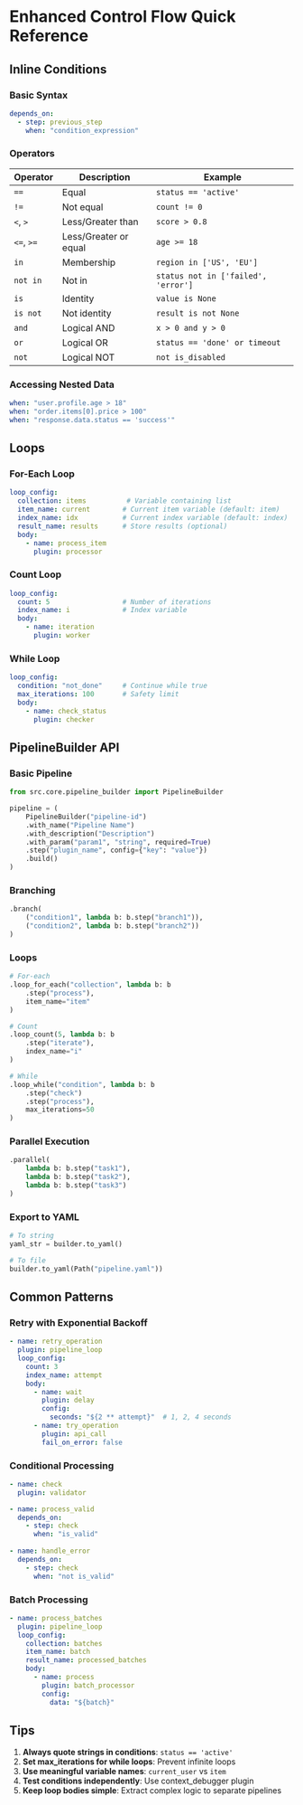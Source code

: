 # Enhanced Control Flow Quick Reference

## Inline Conditions

### Basic Syntax
```yaml
depends_on:
  - step: previous_step
    when: "condition_expression"
```

### Operators
| Operator | Description | Example |
|----------|-------------|---------|
| `==` | Equal | `status == 'active'` |
| `!=` | Not equal | `count != 0` |
| `<`, `>` | Less/Greater than | `score > 0.8` |
| `<=`, `>=` | Less/Greater or equal | `age >= 18` |
| `in` | Membership | `region in ['US', 'EU']` |
| `not in` | Not in | `status not in ['failed', 'error']` |
| `is` | Identity | `value is None` |
| `is not` | Not identity | `result is not None` |
| `and` | Logical AND | `x > 0 and y > 0` |
| `or` | Logical OR | `status == 'done' or timeout` |
| `not` | Logical NOT | `not is_disabled` |

### Accessing Nested Data
```yaml
when: "user.profile.age > 18"
when: "order.items[0].price > 100"
when: "response.data.status == 'success'"
```

## Loops

### For-Each Loop
```yaml
loop_config:
  collection: items          # Variable containing list
  item_name: current        # Current item variable (default: item)
  index_name: idx           # Current index variable (default: index)
  result_name: results      # Store results (optional)
  body:
    - name: process_item
      plugin: processor
```

### Count Loop
```yaml
loop_config:
  count: 5                  # Number of iterations
  index_name: i             # Index variable
  body:
    - name: iteration
      plugin: worker
```

### While Loop
```yaml
loop_config:
  condition: "not_done"     # Continue while true
  max_iterations: 100       # Safety limit
  body:
    - name: check_status
      plugin: checker
```

## PipelineBuilder API

### Basic Pipeline
```python
from src.core.pipeline_builder import PipelineBuilder

pipeline = (
    PipelineBuilder("pipeline-id")
    .with_name("Pipeline Name")
    .with_description("Description")
    .with_param("param1", "string", required=True)
    .step("plugin_name", config={"key": "value"})
    .build()
)
```

### Branching
```python
.branch(
    ("condition1", lambda b: b.step("branch1")),
    ("condition2", lambda b: b.step("branch2"))
)
```

### Loops
```python
# For-each
.loop_for_each("collection", lambda b: b
    .step("process"),
    item_name="item"
)

# Count
.loop_count(5, lambda b: b
    .step("iterate"),
    index_name="i"
)

# While
.loop_while("condition", lambda b: b
    .step("check")
    .step("process"),
    max_iterations=50
)
```

### Parallel Execution
```python
.parallel(
    lambda b: b.step("task1"),
    lambda b: b.step("task2"),
    lambda b: b.step("task3")
)
```

### Export to YAML
```python
# To string
yaml_str = builder.to_yaml()

# To file
builder.to_yaml(Path("pipeline.yaml"))
```

## Common Patterns

### Retry with Exponential Backoff
```yaml
- name: retry_operation
  plugin: pipeline_loop
  loop_config:
    count: 3
    index_name: attempt
    body:
      - name: wait
        plugin: delay
        config:
          seconds: "${2 ** attempt}"  # 1, 2, 4 seconds
      - name: try_operation
        plugin: api_call
        fail_on_error: false
```

### Conditional Processing
```yaml
- name: check
  plugin: validator

- name: process_valid
  depends_on:
    - step: check
      when: "is_valid"
      
- name: handle_error
  depends_on:
    - step: check
      when: "not is_valid"
```

### Batch Processing
```yaml
- name: process_batches
  plugin: pipeline_loop
  loop_config:
    collection: batches
    item_name: batch
    result_name: processed_batches
    body:
      - name: process
        plugin: batch_processor
        config:
          data: "${batch}"
```

## Tips

1. **Always quote strings in conditions**: `status == 'active'`
2. **Set max_iterations for while loops**: Prevent infinite loops
3. **Use meaningful variable names**: `current_user` vs `item`
4. **Test conditions independently**: Use context_debugger plugin
5. **Keep loop bodies simple**: Extract complex logic to separate pipelines